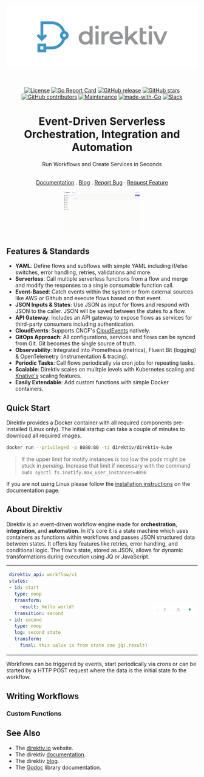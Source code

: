 <p align="center">
  <img src="assets/images/direktiv-logo-50.png" alt="direktiv">
</p>

<br>

<div align="center">

[![License](https://img.shields.io/badge/License-Apache--2.0-blue)](#license)
[![Go Report Card](https://goreportcard.com/badge/github.com/direktiv/direktiv)](https://goreportcard.com/report/github.com/direktiv/direktiv) 
[![GitHub release](https://img.shields.io/github/release/direktiv/direktiv.svg)](https://github.com/direktiv/direktiv/releases/)
[![GitHub stars](https://badgen.net/github/stars/direktiv/direktiv)](https://github.com/direktiv/direktiv/stargazers/)
[![GitHub contributors](https://img.shields.io/github/contributors/direktiv/direktiv.svg)](https://github.com/direktiv/badges/graphs/contributors/)
[![Maintenance](https://img.shields.io/badge/Maintained%3F-yes-green.svg)](https://github.com/direktiv/direktiv/graphs/commit-activity)
[![made-with-Go](https://img.shields.io/badge/Made%20with-Go-1f425f.svg)](https://go.dev/)
[![Slack](https://img.shields.io/badge/Slack-Join%20Direktiv-4a154b?style=flat&logo=slack)](https://join.slack.com/t/direktiv-io/shared_invite/zt-zf7gmfaa-rYxxBiB9RpuRGMuIasNO~g)

</div>


<h1 align="center">Event-Driven Serverless Orchestration, Integration and Automation</h1>
<div align="center">
Run Workflows and Create Services in Seconds
</div>
</br>

<p align="center">
    <a href="https://docs.direktiv.io">Documentation</a>
    .
    <a href="https://blog.direktiv.io">Blog</a>
    . 
    <a href="https://github.com/direktiv/direktiv/issues/new?assignees=&labels=&projects=&template=bug_report.md&title=">Report Bug</a>
    ·
    <a href="https://github.com/direktiv/direktiv/issues/new?assignees=&labels=&projects=&template=feature_request.md&title=">Request Feature</a>
</p>


<div align="center"><img src="assets/images/direktiv.gif" width="40%" ></div>

## Features & Standards

* __YAML__: Define flows and subflows with simple YAML including if/else switches, error handling, retries, validations and more.
* __Serverless__: Call multiple serverless functions from a flow and merge and modify the responses to a single consumable function call.
* __Event-Based__: Catch events within the system or from external sources like AWS or Github and execute flows based on that event.
* __JSON Inputs & States__: Use JSON as input for flows and respond with JSON to the caller. JSON will be saved between the states fo a flow.
* __API Gateway__: Includes an API gateway to expose flows as services for third-party consumers including authentication.
* __CloudEvents__: Supports CNCF's [CloudEvents](https://cloudevents.io/) natively.
* __GitOps Approach__: All configurations, services and flows can be synced from Git. Git becomes the single source of truth.
* __Observability__: Integrated into Prometheus (metrics), Fluent Bit (logging) & OpenTelemetry (instrumentation & tracing).
* __Periodic Tasks__: Call flows periodically via cron jobs for repeating tasks. 
* __Scalable__: Direktiv scales on mulitple levels with Kubernetes scaling and [Knative's](https://knative.dev/docs/) scaling features.
* __Easily Extendable__: Add custom functions with simple Docker containers.

## Quick Start

Direktiv provides a Docker container with all required components pre-installed (Linux only). The initial startup can take a couple of minutes to download all required images.

```sh
docker run --privileged -p 8080:80 -ti direktiv/direktiv-kube
```

> If the upper limit for inotify instances is too low the pods might be stuck in *pending*. Increase that limit if necessary with the command `sudo sysctl fs.inotify.max_user_instances=4096`

If you are not using Linux please follow the [installation instructions](https://docs.direktiv.io/installation/kubernetes/) on the documentation page. 



## About Direktiv

Direktiv is an event-driven workflow engine made for **orchestration**, **integration**, and **automation**. In it's core it is a state machine which uses containers as functions within workflows and passes JSON structured data between states. It offers key features like retries, error handling, and conditional logic. The flow's state, stored as JSON, allows for dynamic transformations during execution using JQ or JavaScript.

<div align="center">
<table>
  <tr>
  <td>

```yaml
direktiv_api: workflow/v1
states:
- id: start
  type: noop
  transform:
    result: Hello world!
  transition: second
- id: second
  type: noop
  log: second state
  transform:
    final: this value is from state one jq(.result)
```
  </td>
  <td>
    <img src="assets/images/flow.png" >
  </td>
  </tr>
</table>
</div>

Workflows can be triggered by events, start periodically via crons or can be started by a HTTP POST request where the data is the initial state fo the workflow. 


## Writing Workflows


### Custom Functions


## See Also

* The [direktiv.io](https://direktiv.io/) website.
* The direktiv [documentation](https://docs.direktiv.io/).
* The direktiv [blog](https://blog.direktiv.io/).
* The [Godoc](https://godoc.org/github.com/direktiv/direktiv) library documentation.

<!-- # What is direktiv?

Direktiv is an event-driven container orchestration engine, running on Kubernetes and Knative. The following key concepts:

- direktiv runs containers as part of workflows from any compliant container registry, passing JSON structured data between workflow states.
- JSON structured data is passed to the containers using HTTP protocol on port 8080.
- direktiv uses a [primitive state declaration specification](https://docs.direktiv.io/spec/workflow-yaml/workflow/) to describe the flow of the orchestration in YAML, or users can build the workflow using the workflow builder UI.
- direktiv uses `jq` JSON processor to implement sophisticated control flow logic and data manipulation through states.
- Workflows can be event-based triggers ([Knative Eventing](https://knative.dev/docs/eventing/) & [CloudEvents](https://cloudevents.io/)), cron scheduling to handle periodic tasks, or can be scripted using the APIs.
- Integrated into [Prometheus](https://prometheus.io/) (metrics), [Fluent Bit](https://fluentbit.io/) (logging) & [OpenTelemetry](https://opentelemetry.io/) (instrumentation & tracing).

Additional resources to get started:

- Pre-built plugins are available from [https://github.com/direktiv/direktiv-apps](https://github.com/direktiv/direktiv-apps) - we're working hard to add more every day!
- Examples for integration your own containers [https://github.com/direktiv/direktiv-apps/tree/main/examples](https://github.com/direktiv/direktiv-apps/tree/main/examples) with an explanation [here](https://docs.direktiv.io/getting_started/).

<table>
  <tr>
    <th>Knative Services</th>
    <th>Orchestration Flow</th>
  </tr>
  <tr>
    <td><img src="assets/images/readme.png" alt="direktiv ui"></td>
    <td><img src="assets/images/readme1.png" alt="direktiv ui"></td>
  </tr>
  <tr>
    <th>YAML definition</th>
    <th>OpenTelemetry Integration</th>
  </tr>
  <tr>
    <td><img src="assets/images/readme2.png" alt="direktiv ui"></td>
    <td><img src="assets/images/grafana-tempo.png" alt="direktiv ui"></td>
  </tr>  
</table>


# Why use direktiv?

- *Cloud agnostic*: direktiv runs on any platform, supports any code and is not dependent on cloud provider's services for running workflows or executing actions
- *Simplicity*: the configuration of the workflow components should be simple more than anything else. Using only YAML and `jq` you should be able to express all workflow states, transitions, evaluations, and actions needed to complete the workflow
- *Reusable*: if you're going to the effort and trouble of pushing all your microservices, code or application components into a container platform why not have the ability to reuse and standardise this code across all your workflows? We wanted to ensure that code always remains reusable and portable without the need for SDKs (or vendor specific language).

# Quickstart

## Running a local direktiv instance (docker)

Getting a local playground environment can be easily done with Docker. The following command starts a docker container with kubernetes. *On startup it can take a few minutes to download all images.* When the installation is done all pods should show "Running" or "Completed".

```sh
docker run --privileged -p 8080:80 -ti direktiv/direktiv-kube
```

> If the upper limit for inotify instances is too low the pods might be stuck in *pending*. Increase that limit if necessary: 

```console
sudo sysctl fs.inotify.max_user_instances=4096
```

***Testing Installation:***

Browse the UI: http://localhost:8080

... or ...

verify direktiv is online manually from the command-line using `cURL`:

```sh
$ curl -vv -X PUT "http://localhost:8080/api/namespaces/demo"
{
  "namespace": {
    "createdAt": "2021-10-06T00:03:22.444884147Z",
    "updatedAt": "2021-10-06T00:03:22.444884447Z",
    "name": "demo",
    "oid": ""
  }
}
```

## Kubernetes Install

For full instructions on how to install direktiv on a Kubernetes environment go to the [installation pages](https://docs.direktiv.io/installation/)


## Creating your first workflow

The following script does everything required to run the first workflow. This includes creating a namespace & workflow and running the workflow the first time.  

```bash
$ curl -X PUT "http://localhost:8080/api/namespaces/demo"
{
  "namespace": {
    "createdAt": "2021-10-06T00:03:22.444884147Z",
    "updatedAt": "2021-10-06T00:03:22.444884447Z",
    "name": "demo",
    "oid": ""
  }
}
$ cat > helloworld.yml <<- EOF
states:
- id: hello
  type: noop
  transform:
    msg: "Hello, jq(.name)!"
EOF
$ curl -vv -X PUT --data-binary "@helloworld.yml" "http://localhost:8080/api/namespaces/demo/tree/helloworld?op=create-workflow"
{
  "namespace": "demo",
  "node": {...},
  "revision": {...}
}
$ cat > input.json <<- EOF
{
  "name": "Alan"
}
EOF
$ curl -vv -X POST --data-binary "@input.json" "http://localhost:8080/api/namespaces/demo/tree/helloworld?op=wait"
{"msg":"Hello, Alan!"}
```

## Running a container workflow

The next example uses the direktiv/request container in [https://hub.docker.com/r/direktiv/request](https://hub.docker.com/r/direktiv/request). The container starts a HTTP listener on port 8080 and accepts as input a JSON object containing all the parameters for a HTTP(S) request. It returns the result to the workflow on the same listener. This is the template for how all containers run as part of workflow execution.

```bash
$ cat > bitcoin.yaml <<- EOF
functions:
  - type: reusable
    id: get-request
    image: direktiv/request:latest
states:
  - id: get-bitcoin
    type: action
    log: jq(.)
    action:
      function: get-request
      input:
        method: "GET"
        url: "https://blockchain.info/ticker"
      retries:
        max_attempts: 3
        delay: PT30S
        multiplier: 2.0
        codes: [".*"]
    transform: "jq({ value: .return.body.USD.last })"
    transition: print-bitcoin
  - id: print-bitcoin
    type: noop
    log: "BTC value: jq(.value)"
EOF
$ curl -vv -X PUT --data-binary "@bitcoin.yaml" "http://localhost:8080/api/namespaces/demo/tree/get-bitcoin?op=create-workflow"
{
  "namespace":  "demo",
  "node":  {... },
  "revision":  {...}
}
$ curl -X POST  "http://localhost:8080/api/namespaces/demo/tree/get-bitcoin?op=wait"
{
  "value":62988.71
}
```

The UI displays the log output and state of the workflow from start to completion.

<p align="center">
  <img src="assets/images/btc.png" alt="direktiv ui">
</p>

# Documentation

- [Getting Started](https://docs.direktiv.io/getting_started/)
- [Workflow Specification](https://docs.direktiv.io/spec/workflow-yaml/workflow/)
- [Examples](https://docs.direktiv.io/examples/aws/)

# Talk to us!

- [Open Source Support Channel on Slack](https://join.slack.com/t/direktiv-io/shared_invite/zt-zf7gmfaa-rYxxBiB9RpuRGMuIasNO~g)


# Code of Conduct

We have adopted the [Contributor Covenant](https://github.com/direktiv/.github/blob/master/CODE_OF_CONDUCT.md) code of conduct.

# Contributing

Any feedback and contributions are welcome. Read our [contributing guidelines](https://github.com/direktiv/.github/blob/master/CONTRIBUTING.md) for details.

# License

Distributed under the Apache 2.0 License. See `LICENSE` for more information.

# See Also

* The [direktiv.io](https://direktiv.io/) website.
* The direktiv [documentation](https://docs.direktiv.io/).
* The direktiv [blog](https://blog.direktiv.io/).
* The [Godoc](https://godoc.org/github.com/direktiv/direktiv) library documentation. -->
